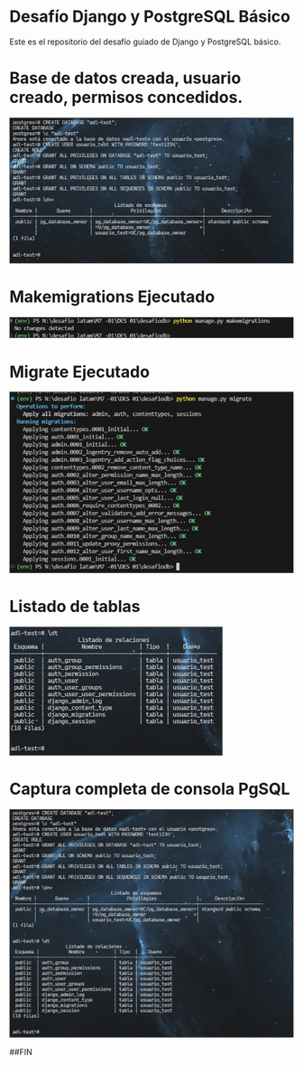 # Desafío Django y PostgreSQL Básico

Este es el repositorio del desafío guiado de Django y PostgreSQL básico.

# Base de datos creada, usuario creado, permisos concedidos.

![Texto alternativo](imgs/1.png)

# Makemigrations Ejecutado

![Texto alternativo](imgs/3.png)

# Migrate Ejecutado

![Texto alternativo](imgs/2.png)

# Listado de tablas

![Texto alternativo](imgs/4.png)


# Captura completa de consola PgSQL

![Texto alternativo](imgs/5.png)



##FIN